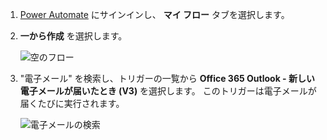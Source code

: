 1. [Power Automate](https://flow.microsoft.com) にサインインし、 **マイ フロー** タブを選択します。
2. **一から作成** を選択します。
   
    ![空のフロー](media/email-triggers/email-triggers-create-blank.png)
3. "電子メール" を検索し、トリガーの一覧から **Office 365 Outlook - 新しい電子メールが届いたとき (V3)** を選択します。 このトリガーは電子メールが届くたびに実行されます。
   
    ![電子メールの検索](media/email-triggers/email-triggers-1.png)

